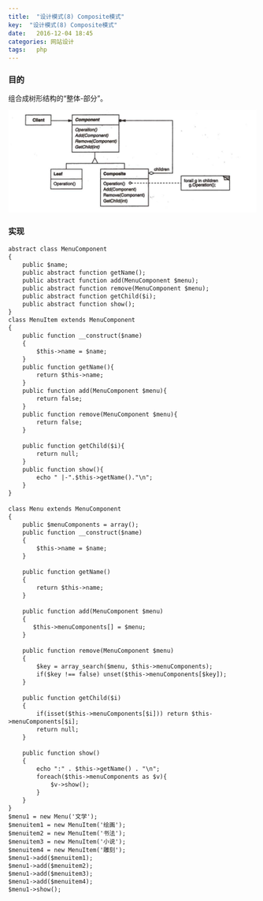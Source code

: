 ```yaml
---
title:  "设计模式(8) Composite模式"
key:  "设计模式(8) Composite模式"
date:   2016-12-04 18:45
categories: 网站设计
tags:   php
---
```


###  目的

组合成树形结构的“整体-部分”。



![Composite](/images/design_patterns/composite.png)


###  实现


    abstract class MenuComponent 
    {
        public $name;  
        public abstract function getName();  
        public abstract function add(MenuComponent $menu);  
        public abstract function remove(MenuComponent $menu);  
        public abstract function getChild($i);  
        public abstract function show();  
    }
    class MenuItem extends MenuComponent  
    {
        public function __construct($name)  
        {  
            $this->name = $name;  
        }  
        public function getName(){  
            return $this->name;  
        }  
        public function add(MenuComponent $menu){  
            return false;  
        }  
        public function remove(MenuComponent $menu){  
            return false;  
        }  
      
        public function getChild($i){  
            return null;  
        }  
        public function show(){  
            echo " |-".$this->getName()."\n";  
        }  
    }  
      
    class Menu extends MenuComponent  
    {  
        public $menuComponents = array();  
        public function __construct($name)  
        {  
            $this->name = $name;  
        }  
      
        public function getName()  
        {  
            return $this->name;  
        }  
      
        public function add(MenuComponent $menu)  
        {  
           $this->menuComponents[] = $menu;  
        }  
      
        public function remove(MenuComponent $menu)  
        {  
            $key = array_search($menu, $this->menuComponents);  
            if($key !== false) unset($this->menuComponents[$key]);  
        }  
      
        public function getChild($i)  
        {  
            if(isset($this->menuComponents[$i])) return $this->menuComponents[$i];  
            return null;  
        }  
      
        public function show()  
        {  
            echo ":" . $this->getName() . "\n";  
            foreach($this->menuComponents as $v){  
                $v->show();  
            }  
        }  
    }  
    $menu1 = new Menu('文学');  
    $menuitem1 = new MenuItem('绘画');  
    $menuitem2 = new MenuItem('书法');  
    $menuitem3 = new MenuItem('小说');  
    $menuitem4 = new MenuItem('雕刻');  
    $menu1->add($menuitem1);  
    $menu1->add($menuitem2);  
    $menu1->add($menuitem3);  
    $menu1->add($menuitem4);  
    $menu1->show();  
